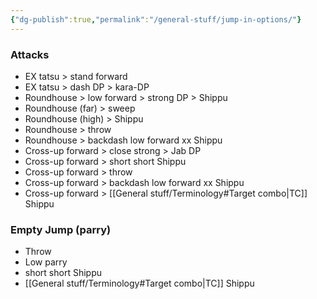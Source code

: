 ```yaml
---
{"dg-publish":true,"permalink":"/general-stuff/jump-in-options/"}
---
```


### Attacks
- EX tatsu > stand forward
- EX tatsu > dash DP > kara-DP
- Roundhouse > low forward > strong DP > Shippu
- Roundhouse (far) > sweep
- Roundhouse (high) > Shippu
- Roundhouse > throw
- Roundhouse > backdash low forward xx Shippu
- Cross-up forward > close strong > Jab DP
- Cross-up forward > short short Shippu
- Cross-up forward > throw
- Cross-up forward > backdash low forward xx Shippu
- Cross-up forward > [[General stuff/Terminology#Target combo\|TC]] Shippu
### Empty Jump (parry)
- Throw
- Low parry
- short short Shippu
- [[General stuff/Terminology#Target combo\|TC]] Shippu
